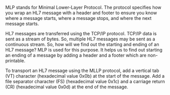 MLP stands for Minimal Lower-Layer Protocol. The protocol specifies how you wrap an HL7 message with a header and footer to ensure you know where a message starts, where a message stops, and where the next message starts.
  
HL7 messages are transferred using the TCP/IP protocol. TCP/IP data is sent as a stream of bytes. So, multiple HL7 messages may be sent as a continuous stream. So, how will we find out the starting and ending of an HL7 message? MLP is used for this purpose. It helps us to find out starting an ending of a message by adding a header and a footer which are non-printable.

To transport an HL7 message using the MLLP protocol, add a vertical tab (VT) character (hexadecimal value 0x0b) at the start of the message. Add a file separator character (FS) (hexadecimal value 0x1c) and a carriage return (CR) (hexadecimal value 0x0d) at the end of the message.
